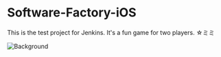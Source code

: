# Software-Factory-iOS

This is the test project for Jenkins. It's a fun game for two players. ☆ミミ

![Background](https://raw.github.com/TheSoftwareFactory/pushpenguins-ios/master/image1.PNG)
